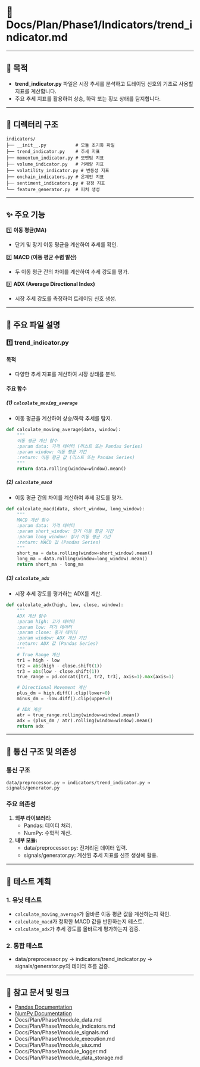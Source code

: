 # 📁 Docs/Plan/Phase1/Indicators/trend_indicator.md

---

## 📌 목적
- **trend_indicator.py** 파일은 시장 추세를 분석하고 트레이딩 신호의 기초로 사용할 지표를 계산합니다.
- 주요 추세 지표를 활용하여 상승, 하락 또는 횡보 상태를 탐지합니다.

---

## 📁 디렉터리 구조
```plaintext
indicators/
├── __init__.py           # 모듈 초기화 파일
├── trend_indicator.py    # 추세 지표
├── momentum_indicator.py # 모멘텀 지표
├── volume_indicator.py   # 거래량 지표
├── volatility_indicator.py # 변동성 지표
├── onchain_indicators.py # 온체인 지표
├── sentiment_indicators.py # 감정 지표
└── feature_generator.py  # 피처 생성
```

---

## ✨ 주요 기능

1️⃣ **이동 평균(MA)**
- 단기 및 장기 이동 평균을 계산하여 추세를 확인.

2️⃣ **MACD (이동 평균 수렴 발산)**
- 두 이동 평균 간의 차이를 계산하여 추세 강도를 평가.

3️⃣ **ADX (Average Directional Index)**
- 시장 추세 강도를 측정하여 트레이딩 신호 생성.

---

## 📄 주요 파일 설명

### 1️⃣ trend_indicator.py
#### 목적
- 다양한 추세 지표를 계산하여 시장 상태를 분석.

#### 주요 함수

##### (1) `calculate_moving_average`
- 이동 평균을 계산하여 상승/하락 추세를 탐지.

```python
def calculate_moving_average(data, window):
    """
    이동 평균 계산 함수
    :param data: 가격 데이터 (리스트 또는 Pandas Series)
    :param window: 이동 평균 기간
    :return: 이동 평균 값 (리스트 또는 Pandas Series)
    """
    return data.rolling(window=window).mean()
```

##### (2) `calculate_macd`
- 이동 평균 간의 차이를 계산하여 추세 강도를 평가.

```python
def calculate_macd(data, short_window, long_window):
    """
    MACD 계산 함수
    :param data: 가격 데이터
    :param short_window: 단기 이동 평균 기간
    :param long_window: 장기 이동 평균 기간
    :return: MACD 값 (Pandas Series)
    """
    short_ma = data.rolling(window=short_window).mean()
    long_ma = data.rolling(window=long_window).mean()
    return short_ma - long_ma
```

##### (3) `calculate_adx`
- 시장 추세 강도를 평가하는 ADX를 계산.

```python
def calculate_adx(high, low, close, window):
    """
    ADX 계산 함수
    :param high: 고가 데이터
    :param low: 저가 데이터
    :param close: 종가 데이터
    :param window: ADX 계산 기간
    :return: ADX 값 (Pandas Series)
    """
    # True Range 계산
    tr1 = high - low
    tr2 = abs(high - close.shift(1))
    tr3 = abs(low - close.shift(1))
    true_range = pd.concat([tr1, tr2, tr3], axis=1).max(axis=1)

    # Directional Movement 계산
    plus_dm = high.diff().clip(lower=0)
    minus_dm = -low.diff().clip(upper=0)

    # ADX 계산
    atr = true_range.rolling(window=window).mean()
    adx = (plus_dm / atr).rolling(window=window).mean()
    return adx
```

---

## 🔗 통신 구조 및 의존성

### 통신 구조
```plaintext
data/preprocessor.py → indicators/trend_indicator.py → signals/generator.py
```

### 주요 의존성
1. **외부 라이브러리:**
   - Pandas: 데이터 처리.
   - NumPy: 수학적 계산.
2. **내부 모듈:**
   - data/preprocessor.py: 전처리된 데이터 입력.
   - signals/generator.py: 계산된 추세 지표를 신호 생성에 활용.

---

## 📑 테스트 계획

### 1. 유닛 테스트
- `calculate_moving_average`가 올바른 이동 평균 값을 계산하는지 확인.
- `calculate_macd`가 정확한 MACD 값을 반환하는지 테스트.
- `calculate_adx`가 추세 강도를 올바르게 평가하는지 검증.

### 2. 통합 테스트
- data/preprocessor.py → indicators/trend_indicator.py → signals/generator.py의 데이터 흐름 검증.

---

## 📘 참고 문서 및 링크
- [Pandas Documentation](https://pandas.pydata.org/docs/)
- [NumPy Documentation](https://numpy.org/doc/)
- Docs/Plan/Phase1/module_data.md
- Docs/Plan/Phase1/module_indicators.md
- Docs/Plan/Phase1/module_signals.md
- Docs/Plan/Phase1/module_execution.md
- Docs/Plan/Phase1/module_uiux.md
- Docs/Plan/Phase1/module_logger.md
- Docs/Plan/Phase1/module_data_storage.md